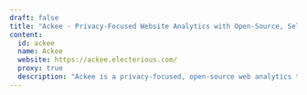 ```yaml
---
draft: false
title: "Ackee - Privacy-Focused Website Analytics with Open-Source, Self-Hosted Solution"
content:
  id: ackee
  name: Ackee
  website: https://ackee.electerious.com/
  proxy: true
  description: "Ackee is a privacy-focused, open-source web analytics tool that provides insightful traffic analysis with a minimalistic interface. It ensures complete anonymity and runs self-hosted for full control."
---
```

